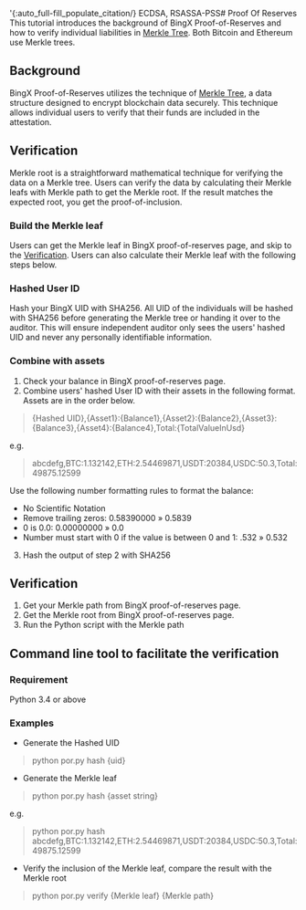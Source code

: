 '{:auto_full-fill_populate_citation/} ECDSA, RSASSA-PSS# Proof Of Reserves
This tutorial introduces the background of BingX Proof-of-Reserves and how to verify individual liabilities in [Merkle Tree](https://en.wikipedia.org/wiki/Merkle_tree). Both Bitcoin and Ethereum use Merkle trees.

## Background
BingX Proof-of-Reserves utilizes the technique of [Merkle Tree](https://en.wikipedia.org/wiki/Merkle_tree), a data structure designed to encrypt blockchain data securely. This technique allows individual users to verify that their funds are included in the attestation. 

## Verification
Merkle root is a straightforward mathematical technique for verifying the data on a Merkle tree. Users can verify the data by calculating their Merkle leafs with Merkle path to get the Merkle root. If the result matches the expected root, you get the proof-of-inclusion.

### Build the Merkle leaf
Users can get the Merkle leaf in BingX proof-of-reserves page, and skip to the [Verification](#Verification).
Users can also calculate their Merkle leaf with the following steps below.

### Hashed User ID
Hash your BingX UID with SHA256. All UID of the individuals will be hashed with SHA256 before generating the Merkle tree or handing it over to the auditor. This will ensure independent auditor only sees the users' hashed UID and never any personally identifiable information. 

### Combine with assets
1. Check your balance in BingX proof-of-reserves page.
2. Combine users' hashed User ID with their assets in the following format. Assets are in the order below.

> {Hashed UID},{Asset1}:{Balance1},{Asset2}:{Balance2},{Asset3}:{Balance3},{Asset4}:{Balance4},Total:{TotalValueInUsd}

e.g.
> abcdefg,BTC:1.132142,ETH:2.54469871,USDT:20384,USDC:50.3,Total:49875.12599

Use the following number formatting rules to format the balance:
- No Scientific Notation
- Remove trailing zeros: 0.58390000 » 0.5839
- 0 is 0.0:   0.00000000 » 0.0 
- Number must start with 0 if the value is between 0 and 1: .532 » 0.532

3. Hash the output of step 2 with SHA256


## Verification
1. Get your Merkle path from BingX proof-of-reserves page.
2. Get the Merkle root from BingX proof-of-reserves page.
3. Run the Python script with the Merkle path 


## Command line tool to facilitate the verification
### Requirement
Python 3.4 or above


### Examples
- Generate the Hashed UID
> python por.py hash {uid}

- Generate the Merkle leaf
> python por.py hash {asset string}

e.g.
> python por.py hash abcdefg,BTC:1.132142,ETH:2.54469871,USDT:20384,USDC:50.3,Total:49875.12599

- Verify the inclusion of the Merkle leaf, compare the result with the Merkle root
> python por.py verify {Merkle leaf} {Merkle path}
 
